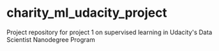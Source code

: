 # charity_ml_udacity_project
Project repository for project 1 on supervised learning in Udacity's Data Scientist Nanodegree Program
